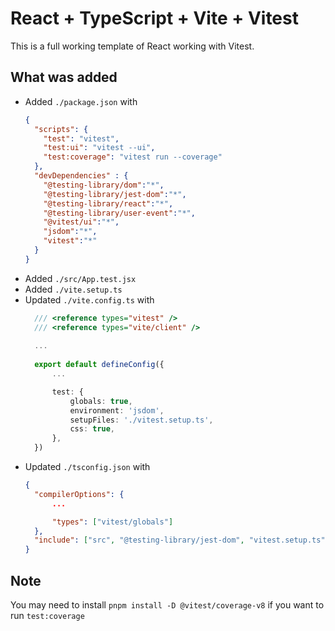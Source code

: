 # React + TypeScript + Vite + Vitest

This is a full working template of React working with Vitest.

## What was added

- Added `./package.json` with
  ```json
  {
    "scripts": {
      "test": "vitest",
      "test:ui": "vitest --ui",
      "test:coverage": "vitest run --coverage"
    },
    "devDependencies" : {
      "@testing-library/dom":"*",
      "@testing-library/jest-dom":"*",
      "@testing-library/react":"*",
      "@testing-library/user-event":"*",
      "@vitest/ui":"*",
      "jsdom":"*",
      "vitest":"*"
    }
  }
  ```
- Added `./src/App.test.jsx`
- Added `./vite.setup.ts`
- Updated `./vite.config.ts` with
  ```ts
    /// <reference types="vitest" />
    /// <reference types="vite/client" />
    
    ...
    
    export default defineConfig({
        ...
  
        test: {
            globals: true,
            environment: 'jsdom',
            setupFiles: './vitest.setup.ts',
            css: true,
        },
    })
  ```
- Updated `./tsconfig.json` with 
  ```json
  {
    "compilerOptions": {
        ...
  
        "types": ["vitest/globals"]
    },
    "include": ["src", "@testing-library/jest-dom", "vitest.setup.ts"],
  } 
  ```
  
## Note

You may need to install `pnpm install -D @vitest/coverage-v8` if you want to run `test:coverage`